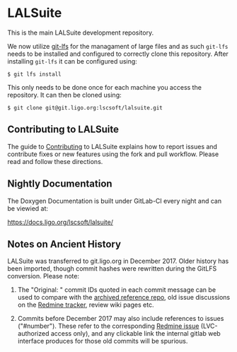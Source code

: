 # LALSuite

This is the main LALSuite development repository.

We now utilize [git-lfs](https://wiki.ligo.org/DASWG/GitLFS#Install_the_git_LFS_client) for the managament of large files and as such `git-lfs` needs to be installed and configured to correctly clone this repository. After installing `git-lfs` it can be configured using:

```
$ git lfs install
```

This only needs to be done once for each machine you access the repository. It can then be cloned using:

```
$ git clone git@git.ligo.org:lscsoft/lalsuite.git
```

## Contributing to LALSuite

The guide to [Contributing](https://git.ligo.org/lscsoft/lalsuite/blob/master/CONTRIBUTING.md) to LALSuite explains how to report issues and contribute fixes or new features using the fork and pull workflow. Please read and follow these directions.

## Nightly Documentation

The Doxygen Documentation is built under GitLab-CI every night and can be viewied at:

https://docs.ligo.org/lscsoft/lalsuite/

## Notes on Ancient History

LALSuite was transferred to git.ligo.org in December 2017. Older history has been imported, though commit hashes were rewritten during the GitLFS conversion. Please note:

1. The "Original: " commit IDs quoted in each commit message can be used to compare with the [archived reference repo](https://git.ligo.org/lscsoft/lalsuite-archive), old issue discussions on the [Redmine tracker](https://bugs.ligo.org/redmine/projects/lalsuite), review wiki pages etc.

1. Commits before December 2017 may also include references to issues ("#number"). These refer to the corresponding [Redmine issue](https://bugs.ligo.org/redmine/projects/lalsuite) (LVC-authorized access only), and any clickable link the internal gitlab web interface produces for those old commits will be spurious.
